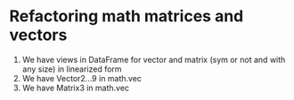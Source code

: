 # Refactoring math matrices and vectors

1. We have views in DataFrame for vector and matrix (sym or not and with any size) in linearized form
2. We have Vector2...9 in math.vec
3. We have Matrix3 in math.vec

